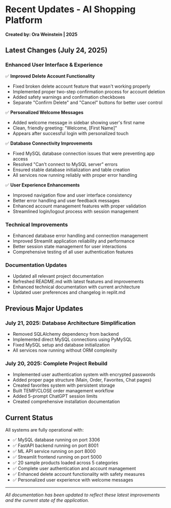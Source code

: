 # Recent Updates - AI Shopping Platform

**Created by: Ora Weinstein | 2025**

## Latest Changes (July 24, 2025)

### Enhanced User Interface & Experience
✅ **Improved Delete Account Functionality**
- Fixed broken delete account feature that wasn't working properly
- Implemented proper two-step confirmation process for account deletion
- Added safety warnings and confirmation checkboxes
- Separate "Confirm Delete" and "Cancel" buttons for better user control

✅ **Personalized Welcome Messages**
- Added welcome message in sidebar showing user's first name
- Clean, friendly greeting: "Welcome, [First Name]"
- Appears after successful login with personalized touch

✅ **Database Connectivity Improvements**
- Fixed MySQL database connection issues that were preventing app access
- Resolved "Can't connect to MySQL server" errors
- Ensured stable database initialization and table creation
- All services now running reliably with proper error handling

✅ **User Experience Enhancements**
- Improved navigation flow and user interface consistency
- Better error handling and user feedback messages
- Enhanced account management features with proper validation
- Streamlined login/logout process with session management

### Technical Improvements
- Enhanced database error handling and connection management
- Improved Streamlit application reliability and performance
- Better session state management for user interactions
- Comprehensive testing of all user authentication features

### Documentation Updates
- Updated all relevant project documentation
- Refreshed README.md with latest features and improvements
- Enhanced technical documentation with current architecture
- Updated user preferences and changelog in replit.md

## Previous Major Updates

### July 21, 2025: Database Architecture Simplification
- Removed SQLAlchemy dependency from backend
- Implemented direct MySQL connections using PyMySQL
- Fixed MySQL setup and database initialization
- All services now running without ORM complexity

### July 20, 2025: Complete Project Rebuild
- Implemented user authentication system with encrypted passwords
- Added proper page structure (Main, Order, Favorites, Chat pages)
- Created favorites system with persistent storage
- Built TEMP/CLOSE order management workflow
- Added 5-prompt ChatGPT session limits
- Created comprehensive installation documentation

## Current Status
All systems are fully operational with:
- ✅ MySQL database running on port 3306
- ✅ FastAPI backend running on port 8001
- ✅ ML API service running on port 8000
- ✅ Streamlit frontend running on port 5000
- ✅ 20 sample products loaded across 5 categories
- ✅ Complete user authentication and account management
- ✅ Enhanced delete account functionality with safety measures
- ✅ Personalized user experience with welcome messages

---

*All documentation has been updated to reflect these latest improvements and the current state of the application.*